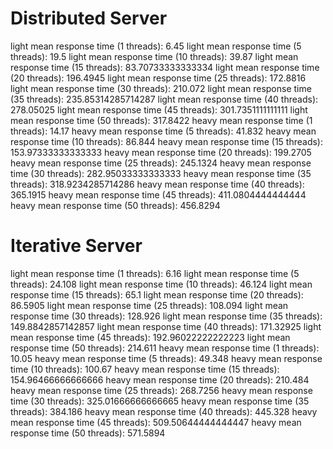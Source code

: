 Distributed Server
===================

light mean response time (1 threads): 6.45
light mean response time (5 threads): 19.5
light mean response time (10 threads): 39.87
light mean response time (15 threads): 83.70733333333334
light mean response time (20 threads): 196.4945
light mean response time (25 threads): 172.8816
light mean response time (30 threads): 210.072
light mean response time (35 threads): 235.85314285714287
light mean response time (40 threads): 278.05025
light mean response time (45 threads): 301.7351111111111
light mean response time (50 threads): 317.8422
heavy mean response time (1 threads): 14.17
heavy mean response time (5 threads): 41.832
heavy mean response time (10 threads): 86.844
heavy mean response time (15 threads): 153.97333333333333
heavy mean response time (20 threads): 199.2705
heavy mean response time (25 threads): 245.1324
heavy mean response time (30 threads): 282.95033333333333
heavy mean response time (35 threads): 318.9234285714286
heavy mean response time (40 threads): 365.1915
heavy mean response time (45 threads): 411.0804444444444
heavy mean response time (50 threads): 456.8294

Iterative Server
================

light mean response time (1 threads): 6.16
light mean response time (5 threads): 24.108
light mean response time (10 threads): 46.124
light mean response time (15 threads): 65.1
light mean response time (20 threads): 86.5905
light mean response time (25 threads): 108.094
light mean response time (30 threads): 128.926
light mean response time (35 threads): 149.8842857142857
light mean response time (40 threads): 171.32925
light mean response time (45 threads): 192.96022222222223
light mean response time (50 threads): 214.611
heavy mean response time (1 threads): 10.05
heavy mean response time (5 threads): 49.348
heavy mean response time (10 threads): 100.67
heavy mean response time (15 threads): 154.96466666666666
heavy mean response time (20 threads): 210.484
heavy mean response time (25 threads): 268.7256
heavy mean response time (30 threads): 325.01666666666665
heavy mean response time (35 threads): 384.186
heavy mean response time (40 threads): 445.328
heavy mean response time (45 threads): 509.50644444444447
heavy mean response time (50 threads): 571.5894
